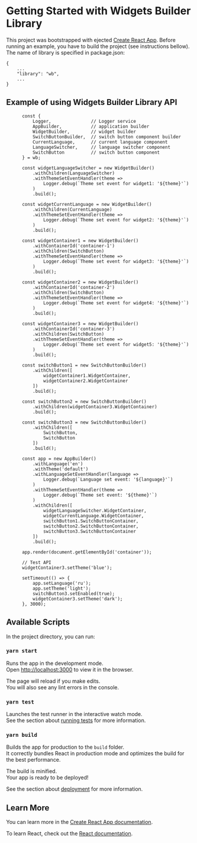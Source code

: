 # Getting Started with Widgets Builder Library
This project was bootstrapped with ejected [Create React App](https://github.com/facebook/create-react-app).
Before running an example, you have to build the project (see instructions bellow).
The name of library is specified in package.json:
```
{
    ...
    "library": "wb",
    ...
}
```

## Example of using Widgets Builder Library API
```
      const {
          Logger,               // Logger service
          AppBuilder,           // application builder
          WidgetBuilder,        // widget builder    
          SwitchButtonBuilder,  // switch button component builder
          CurrentLanguage,      // current language component
          LanguageSwitcher,     // language switcher component
          SwitchButton          // switch button component
      } = wb;

      const widgetLanguageSwitcher = new WidgetBuilder()
          .withChildren(LanguageSwitcher)
          .withThemeSetEventHandler(theme => 
              Logger.debug(`Theme set event for widget1: '${theme}'`)
          )
          .build();

      const widgetCurrentLanguage = new WidgetBuilder()
          .withChildren(CurrentLanguage)
          .withThemeSetEventHandler(theme => 
              Logger.debug(`Theme set event for widget2: '${theme}'`)
          )
          .build();

      const widgetContainer1 = new WidgetBuilder()
          .withContainerId('container-1')
          .withChildren(SwitchButton)
          .withThemeSetEventHandler(theme => 
              Logger.debug(`Theme set event for widget3: '${theme}'`)
          )
          .build();

      const widgetContainer2 = new WidgetBuilder()
          .withContainerId('container-2')
          .withChildren(SwitchButton)
          .withThemeSetEventHandler(theme => 
              Logger.debug(`Theme set event for widget4: '${theme}'`)
          )
          .build();

      const widgetContainer3 = new WidgetBuilder()
          .withContainerId('container-3')
          .withChildren(SwitchButton)
          .withThemeSetEventHandler(theme => 
              Logger.debug(`Theme set event for widget5: '${theme}'`)
          )
          .build();

      const switchButton1 = new SwitchButtonBuilder()
          .withChildren([
              widgetContainer1.WidgetContainer, 
              widgetContainer2.WidgetContainer
          ])
          .build();

      const switchButton2 = new SwitchButtonBuilder()
          .withChildren(widgetContainer3.WidgetContainer)
          .build();

      const switchButton3 = new SwitchButtonBuilder()
          .withChildren([
              SwitchButton, 
              SwitchButton
          ])
          .build();

      const app = new AppBuilder()
          .withLanguage('en')
          .withTheme('default')
          .withLanguageSetEventHandler(language => 
              Logger.debug(`Language set event: '${language}'`)
          )
          .withThemeSetEventHandler(theme => 
              Logger.debug(`Theme set event: '${theme}'`)
          )
          .withChildren([ 
              widgetLanguageSwitcher.WidgetContainer,
              widgetCurrentLanguage.WidgetContainer,
              switchButton1.SwitchButtonContainer,
              switchButton2.SwitchButtonContainer,
              switchButton3.SwitchButtonContainer
          ])
          .build();

      app.render(document.getElementById('container'));

      // Test API
      widgetContainer3.setTheme('blue');

      setTimeout(() => {
          app.setLanguage('ru');
          app.setTheme('light');
          switchButton3.setEnabled(true);
          widgetContainer3.setTheme('dark');
      }, 3000);

```

## Available Scripts

In the project directory, you can run:

### `yarn start`

Runs the app in the development mode.\
Open [http://localhost:3000](http://localhost:3000) to view it in the browser.

The page will reload if you make edits.\
You will also see any lint errors in the console.

### `yarn test`

Launches the test runner in the interactive watch mode.\
See the section about [running tests](https://facebook.github.io/create-react-app/docs/running-tests) for more information.

### `yarn build`

Builds the app for production to the `build` folder.\
It correctly bundles React in production mode and optimizes the build for the best performance.

The build is minified.\
Your app is ready to be deployed!

See the section about [deployment](https://facebook.github.io/create-react-app/docs/deployment) for more information.

## Learn More

You can learn more in the [Create React App documentation](https://facebook.github.io/create-react-app/docs/getting-started).

To learn React, check out the [React documentation](https://reactjs.org/).

